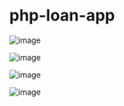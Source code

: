 # php-loan-app 
![image](https://user-images.githubusercontent.com/70555095/148543458-79a0645c-51db-4d63-ad1f-536aef937661.png)

![image](https://user-images.githubusercontent.com/70555095/148543486-9d03432e-1a96-4d1f-89ae-d86ed7629832.png)

![image](https://user-images.githubusercontent.com/70555095/148543518-20ddc0f0-ac84-4606-9af9-c41cb1b12556.png)

![image](https://user-images.githubusercontent.com/70555095/148543578-9d71b41a-0943-4893-a83e-cf5fb04894e6.png)
